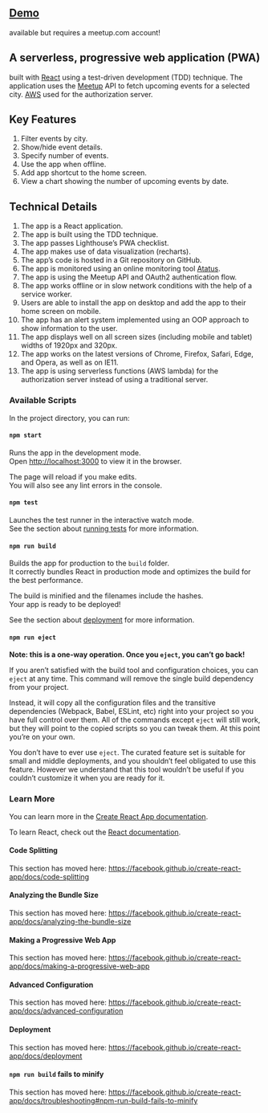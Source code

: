 ## [Demo](https://lucianmurmurache.github.io/meetup3000/) 
available but requires a meetup.com account!

## A serverless, progressive web application (PWA) 
built with [React](https://reactjs.org/) using a test-driven development (TDD) technique. The application uses the [Meetup](http://meetup.com/) API to fetch upcoming events for a selected city. [AWS](https://aws.amazon.com/) used for the authorization server.



## Key Features
1. Filter events by city.
2. Show/hide event details.
3. Specify number of events.
4. Use the app when offline.
5. Add app shortcut to the home screen.
6. View a chart showing the number of upcoming events by date.

## Technical Details
1. The app is a React application.
2. The app is built using the TDD technique.
3. The app passes Lighthouse’s PWA checklist.
4. The app makes use of data visualization (recharts).
5. The app’s code is hosted in a Git repository on GitHub. 
6. The app is monitored using an online monitoring tool [Atatus](https://www.atatus.com/).
7. The app is using the Meetup API and OAuth2 authentication flow.
8. The app works offline or in slow network conditions with the help of a service worker.
9. Users are able to install the app on desktop and add the app to their home screen on mobile.
10. The app has an alert system implemented using an OOP approach to show information to the user.
11. The app displays well on all screen sizes (including mobile and tablet) widths of 1920px and 320px.
12. The app works on the latest versions of Chrome, Firefox, Safari, Edge, and Opera, as well as on IE11.
13. The app is using serverless functions (AWS lambda) for the authorization server instead of using a traditional server.

### Available Scripts

In the project directory, you can run:

#### `npm start`

Runs the app in the development mode.<br />
Open [http://localhost:3000](http://localhost:3000) to view it in the browser.

The page will reload if you make edits.<br />
You will also see any lint errors in the console.

#### `npm test`

Launches the test runner in the interactive watch mode.<br />
See the section about [running tests](https://facebook.github.io/create-react-app/docs/running-tests) for more information.

#### `npm run build`

Builds the app for production to the `build` folder.<br />
It correctly bundles React in production mode and optimizes the build for the best performance.

The build is minified and the filenames include the hashes.<br />
Your app is ready to be deployed!

See the section about [deployment](https://facebook.github.io/create-react-app/docs/deployment) for more information.

#### `npm run eject`

**Note: this is a one-way operation. Once you `eject`, you can’t go back!**

If you aren’t satisfied with the build tool and configuration choices, you can `eject` at any time. This command will remove the single build dependency from your project.

Instead, it will copy all the configuration files and the transitive dependencies (Webpack, Babel, ESLint, etc) right into your project so you have full control over them. All of the commands except `eject` will still work, but they will point to the copied scripts so you can tweak them. At this point you’re on your own.

You don’t have to ever use `eject`. The curated feature set is suitable for small and middle deployments, and you shouldn’t feel obligated to use this feature. However we understand that this tool wouldn’t be useful if you couldn’t customize it when you are ready for it.

### Learn More

You can learn more in the [Create React App documentation](https://facebook.github.io/create-react-app/docs/getting-started).

To learn React, check out the [React documentation](https://reactjs.org/).

#### Code Splitting

This section has moved here: https://facebook.github.io/create-react-app/docs/code-splitting

#### Analyzing the Bundle Size

This section has moved here: https://facebook.github.io/create-react-app/docs/analyzing-the-bundle-size

#### Making a Progressive Web App

This section has moved here: https://facebook.github.io/create-react-app/docs/making-a-progressive-web-app

#### Advanced Configuration

This section has moved here: https://facebook.github.io/create-react-app/docs/advanced-configuration

#### Deployment

This section has moved here: https://facebook.github.io/create-react-app/docs/deployment

#### `npm run build` fails to minify

This section has moved here: https://facebook.github.io/create-react-app/docs/troubleshooting#npm-run-build-fails-to-minify
